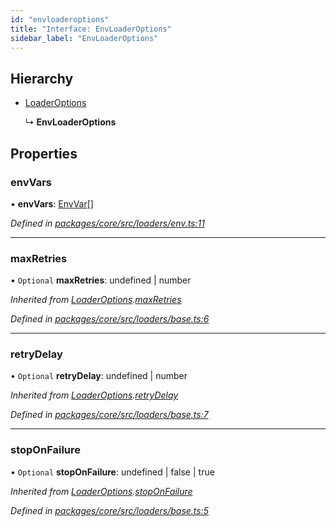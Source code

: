 ```yaml
---
id: "envloaderoptions"
title: "Interface: EnvLoaderOptions"
sidebar_label: "EnvLoaderOptions"
---
```


## Hierarchy

- [LoaderOptions](loaderoptions.md)

  ↳ **EnvLoaderOptions**

## Properties

### envVars

• **envVars**: [EnvVar](envvar.md)[]

_Defined in [packages/core/src/loaders/env.ts:11](https://github.com/willsoto/node-konfig/blob/9b8a7e5/packages/core/src/loaders/env.ts#L11)_

---

### maxRetries

• `Optional` **maxRetries**: undefined \| number

_Inherited from [LoaderOptions](loaderoptions.md).[maxRetries](loaderoptions.md#maxretries)_

_Defined in [packages/core/src/loaders/base.ts:6](https://github.com/willsoto/node-konfig/blob/9b8a7e5/packages/core/src/loaders/base.ts#L6)_

---

### retryDelay

• `Optional` **retryDelay**: undefined \| number

_Inherited from [LoaderOptions](loaderoptions.md).[retryDelay](loaderoptions.md#retrydelay)_

_Defined in [packages/core/src/loaders/base.ts:7](https://github.com/willsoto/node-konfig/blob/9b8a7e5/packages/core/src/loaders/base.ts#L7)_

---

### stopOnFailure

• `Optional` **stopOnFailure**: undefined \| false \| true

_Inherited from [LoaderOptions](loaderoptions.md).[stopOnFailure](loaderoptions.md#stoponfailure)_

_Defined in [packages/core/src/loaders/base.ts:5](https://github.com/willsoto/node-konfig/blob/9b8a7e5/packages/core/src/loaders/base.ts#L5)_
